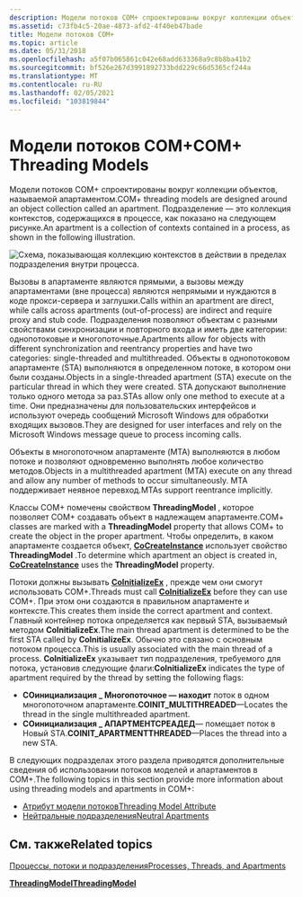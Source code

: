 ```yaml
---
description: Модели потоков COM+ спроектированы вокруг коллекции объектов, называемой апартаментом. Подразделение — это коллекция контекстов, содержащихся в процессе.
ms.assetid: c73fb4c5-20ae-4873-afd2-4f40eb47bade
title: Модели потоков COM+
ms.topic: article
ms.date: 05/31/2018
ms.openlocfilehash: a5f07b065861c042e68add633368a9c8b8ba41b2
ms.sourcegitcommit: bf526e267d3991892733bdd229c66d5365cf244a
ms.translationtype: MT
ms.contentlocale: ru-RU
ms.lasthandoff: 02/05/2021
ms.locfileid: "103819844"
---
```

# <a name="com-threading-models"></a><span data-ttu-id="1a7a5-104">Модели потоков COM+</span><span class="sxs-lookup"><span data-stu-id="1a7a5-104">COM+ Threading Models</span></span>

<span data-ttu-id="1a7a5-105">Модели потоков COM+ спроектированы вокруг коллекции объектов, называемой апартаментом.</span><span class="sxs-lookup"><span data-stu-id="1a7a5-105">COM+ threading models are designed around an object collection called an apartment.</span></span> <span data-ttu-id="1a7a5-106">Подразделение — это коллекция контекстов, содержащихся в процессе, как показано на следующем рисунке.</span><span class="sxs-lookup"><span data-stu-id="1a7a5-106">An apartment is a collection of contexts contained in a process, as shown in the following illustration.</span></span>

![Схема, показывающая коллекцию контекстов в действии в пределах подразделения внутри процесса.](images/6b86fe3b-262a-483a-a418-67d60f9a5d68.png)

<span data-ttu-id="1a7a5-108">Вызовы в апартаменте являются прямыми, а вызовы между апартаментами (вне процесса) являются непрямыми и нуждаются в коде прокси-сервера и заглушки.</span><span class="sxs-lookup"><span data-stu-id="1a7a5-108">Calls within an apartment are direct, while calls across apartments (out-of-process) are indirect and require proxy and stub code.</span></span> <span data-ttu-id="1a7a5-109">Подразделения позволяют объектам с разными свойствами синхронизации и повторного входа и иметь две категории: однопотоковые и многопоточные.</span><span class="sxs-lookup"><span data-stu-id="1a7a5-109">Apartments allow for objects with different synchronization and reentrancy properties and have two categories: single-threaded and multithreaded.</span></span> <span data-ttu-id="1a7a5-110">Объекты в однопотоковом апартаменте (STA) выполняются в определенном потоке, в котором они были созданы.</span><span class="sxs-lookup"><span data-stu-id="1a7a5-110">Objects in a single-threaded apartment (STA) execute on the particular thread in which they were created.</span></span> <span data-ttu-id="1a7a5-111">STA допускают выполнение только одного метода за раз.</span><span class="sxs-lookup"><span data-stu-id="1a7a5-111">STAs allow only one method to execute at a time.</span></span> <span data-ttu-id="1a7a5-112">Они предназначены для пользовательских интерфейсов и используют очередь сообщений Microsoft Windows для обработки входящих вызовов.</span><span class="sxs-lookup"><span data-stu-id="1a7a5-112">They are designed for user interfaces and rely on the Microsoft Windows message queue to process incoming calls.</span></span>

<span data-ttu-id="1a7a5-113">Объекты в многопоточном апартаменте (MTA) выполняются в любом потоке и позволяют одновременно выполнять любое количество методов.</span><span class="sxs-lookup"><span data-stu-id="1a7a5-113">Objects in a multithreaded apartment (MTA) execute on any thread and allow any number of methods to occur simultaneously.</span></span> <span data-ttu-id="1a7a5-114">MTA поддерживает неявное перевход.</span><span class="sxs-lookup"><span data-stu-id="1a7a5-114">MTAs support reentrance implicitly.</span></span>

<span data-ttu-id="1a7a5-115">Классы COM+ помечены свойством **ThreadingModel** , которое позволяет COM+ создавать объект в надлежащем апартаменте.</span><span class="sxs-lookup"><span data-stu-id="1a7a5-115">COM+ classes are marked with a **ThreadingModel** property that allows COM+ to create the object in the proper apartment.</span></span> <span data-ttu-id="1a7a5-116">Чтобы определить, в каком апартаменте создается объект, [**CoCreateInstance**](/windows/desktop/api/combaseapi/nf-combaseapi-cocreateinstance) использует свойство **ThreadingModel** .</span><span class="sxs-lookup"><span data-stu-id="1a7a5-116">To determine which apartment an object is created in, [**CoCreateInstance**](/windows/desktop/api/combaseapi/nf-combaseapi-cocreateinstance) uses the **ThreadingModel** property.</span></span>

<span data-ttu-id="1a7a5-117">Потоки должны вызывать [**CoInitializeEx**](/windows/desktop/api/combaseapi/nf-combaseapi-coinitializeex) , прежде чем они смогут использовать COM+.</span><span class="sxs-lookup"><span data-stu-id="1a7a5-117">Threads must call [**CoInitializeEx**](/windows/desktop/api/combaseapi/nf-combaseapi-coinitializeex) before they can use COM+.</span></span> <span data-ttu-id="1a7a5-118">При этом они создаются в правильном апартаменте и контексте.</span><span class="sxs-lookup"><span data-stu-id="1a7a5-118">This creates them inside the correct apartment and context.</span></span> <span data-ttu-id="1a7a5-119">Главный контейнер потока определяется как первый STA, вызываемый методом **CoInitializeEx**.</span><span class="sxs-lookup"><span data-stu-id="1a7a5-119">The main thread apartment is determined to be the first STA called by **CoInitializeEx**.</span></span> <span data-ttu-id="1a7a5-120">Обычно это связано с основным потоком процесса.</span><span class="sxs-lookup"><span data-stu-id="1a7a5-120">This is usually associated with the main thread of a process.</span></span> <span data-ttu-id="1a7a5-121">**CoInitializeEx** указывает тип подразделения, требуемого для потока, установив следующие флаги:</span><span class="sxs-lookup"><span data-stu-id="1a7a5-121">**CoInitializeEx** indicates the type of apartment required by the thread by setting the following flags:</span></span>

-   <span data-ttu-id="1a7a5-122">**СОинициализация \_ Многопоточное — находит** поток в одном многопоточном апартаменте.</span><span class="sxs-lookup"><span data-stu-id="1a7a5-122">**COINIT\_MULTITHREADED**—Locates the thread in the single multithreaded apartment.</span></span>
-   <span data-ttu-id="1a7a5-123">**СОинициализация \_ АПАРТМЕНТСРЕАДЕД**— помещает поток в Новый STA.</span><span class="sxs-lookup"><span data-stu-id="1a7a5-123">**COINIT\_APARTMENTTHREADED**—Places the thread into a new STA.</span></span>

<span data-ttu-id="1a7a5-124">В следующих подразделах этого раздела приводятся дополнительные сведения об использовании потоков моделей и апартаментов в COM+.</span><span class="sxs-lookup"><span data-stu-id="1a7a5-124">The following topics in this section provide more information about using threading models and apartments in COM+:</span></span>

-   [<span data-ttu-id="1a7a5-125">Атрибут модели потоков</span><span class="sxs-lookup"><span data-stu-id="1a7a5-125">Threading Model Attribute</span></span>](threading-model-attribute.md)
-   [<span data-ttu-id="1a7a5-126">Нейтральные подразделения</span><span class="sxs-lookup"><span data-stu-id="1a7a5-126">Neutral Apartments</span></span>](neutral-apartments.md)

## <a name="related-topics"></a><span data-ttu-id="1a7a5-127">См. также</span><span class="sxs-lookup"><span data-stu-id="1a7a5-127">Related topics</span></span>

<dl> <dt>

[<span data-ttu-id="1a7a5-128">Процессы, потоки и подразделения</span><span class="sxs-lookup"><span data-stu-id="1a7a5-128">Processes, Threads, and Apartments</span></span>](/windows/desktop/com/processes--threads--and-apartments)
</dt> <dt>

[<span data-ttu-id="1a7a5-129">**ThreadingModel**</span><span class="sxs-lookup"><span data-stu-id="1a7a5-129">**ThreadingModel**</span></span>](components.md)
</dt> </dl>

 

 
